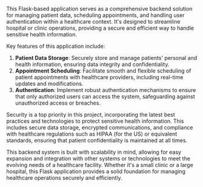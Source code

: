 This Flask-based application serves as a comprehensive backend solution for managing patient data, scheduling appointments, and handling user authentication within a healthcare context. It's designed to streamline hospital or clinic operations, providing a secure and efficient way to handle sensitive health information.

Key features of this application include:

1. **Patient Data Storage**: Securely store and manage patients' personal and health information, ensuring data integrity and confidentiality.
2. **Appointment Scheduling**: Facilitate smooth and flexible scheduling of patient appointments with healthcare providers, including real-time updates and modifications.
3. **Authentication**: Implement robust authentication mechanisms to ensure that only authorized users can access the system, safeguarding against unauthorized access or breaches.

Security is a top priority in this project, incorporating the latest best practices and technologies to protect sensitive health information. This includes secure data storage, encrypted communications, and compliance with healthcare regulations such as HIPAA (for the US) or equivalent standards, ensuring that patient confidentiality is maintained at all times.

This backend system is built with scalability in mind, allowing for easy expansion and integration with other systems or technologies to meet the evolving needs of a healthcare facility. Whether it's a small clinic or a large hospital, this Flask application provides a solid foundation for managing healthcare operations securely and efficiently.
